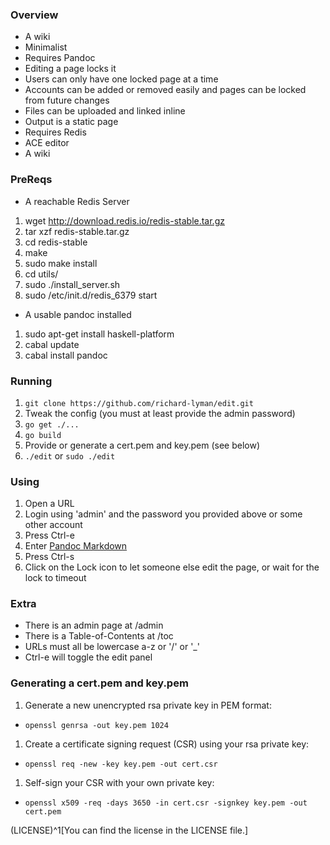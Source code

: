 ### Overview
 * A wiki
 * Minimalist
 * Requires Pandoc
 * Editing a page locks it
 * Users can only have one locked page at a time
 * Accounts can be added or removed easily and pages can be locked from future changes
 * Files can be uploaded and linked inline
 * Output is a static page
 * Requires Redis
 * ACE editor
 * A wiki

### PreReqs
 * A reachable Redis Server
  1. wget http://download.redis.io/redis-stable.tar.gz
  1. tar xzf redis-stable.tar.gz
  1. cd redis-stable
  1. make
  1. sudo make install
  1. cd utils/
  1. sudo ./install_server.sh
  1. sudo /etc/init.d/redis_6379 start
 * A usable pandoc installed
  1. sudo apt-get install haskell-platform
  1. cabal update
  1. cabal install pandoc

### Running
 1. ```git clone https://github.com/richard-lyman/edit.git```
 1. Tweak the config (you must at least provide the admin password)
 1. ```go get ./...```
 1. ```go build```
 1. Provide or generate a cert.pem and key.pem (see below)
 1. ```./edit``` or ```sudo ./edit```

### Using
 1. Open a URL
 1. Login using 'admin' and the password you provided above or some other account
 1. Press Ctrl-e
 1. Enter [Pandoc Markdown](http://johnmacfarlane.net/pandoc/demo/example9/pandocs-markdown.html)
 1. Press Ctrl-s
 1. Click on the Lock icon to let someone else edit the page, or wait for the lock to timeout

### Extra
 * There is an admin page at /admin
 * There is a Table-of-Contents at /toc
 * URLs must all be lowercase a-z or '/' or '_'
 * Ctrl-e will toggle the edit panel

### Generating a cert.pem and key.pem
 1. Generate a new unencrypted rsa private key in PEM format:
  * ```openssl genrsa -out key.pem 1024```
 1. Create a certificate signing request (CSR) using your rsa private key:
  * ```openssl req -new -key key.pem -out cert.csr```
 1. Self-sign your CSR with your own private key:
  * ```openssl x509 -req -days 3650 -in cert.csr -signkey key.pem -out cert.pem```

(LICENSE)^1[You can find the license in the LICENSE file.]

